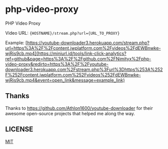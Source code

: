 # php-video-proxy
PHP Video Proxy

Video URL: ```{HOSTNAME}/stream.php?url={URL_TO_PROXY}```

Example: [https://youtube-downloader3.herokuapp.com/stream.php?url=https%3A%2F%2Fcontent.jwplatform.com%2Fvideos%2FdEWBnwke-wjRis9cb.mp4](https://miniurl.id/tools/link-click-analytics?ref=github&page=https%3A%2F%2Fgithub.com%2FNimityx%2Fphp-video-proxy&redirto=https%3A%2F%2Fyoutube-downloader3.herokuapp.com%2Fstream.php%3Furl%3Dhttps%253A%252F%252Fcontent.jwplatform.com%252Fvideos%252FdEWBnwke-wjRis9cb.mp4&event=open_link&message=example_link)

## Thanks
Thanks to https://github.com/Athlon1600/youtube-downloader for their awesome open-source projects that helped me along the way.

## LICENSE
[MIT](https://github.com/Nimityx/php-video-proxy/blob/main/LICENSE)
